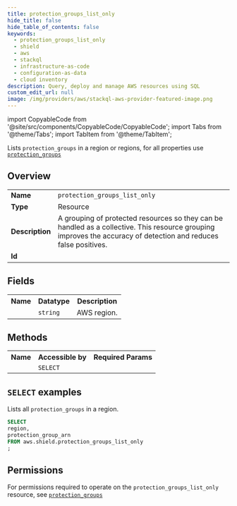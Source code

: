 ```yaml
---
title: protection_groups_list_only
hide_title: false
hide_table_of_contents: false
keywords:
  - protection_groups_list_only
  - shield
  - aws
  - stackql
  - infrastructure-as-code
  - configuration-as-data
  - cloud inventory
description: Query, deploy and manage AWS resources using SQL
custom_edit_url: null
image: /img/providers/aws/stackql-aws-provider-featured-image.png
---
```


import CopyableCode from '@site/src/components/CopyableCode/CopyableCode';
import Tabs from '@theme/Tabs';
import TabItem from '@theme/TabItem';

Lists <code>protection_groups</code> in a region or regions, for all properties use <a href="/providers/aws/serviceName/protection_groups/"><code>protection_groups</code></a>

## Overview
<table><tbody>
<tr><td><b>Name</b></td><td><code>protection_groups_list_only</code></td></tr>
<tr><td><b>Type</b></td><td>Resource</td></tr>
<tr><td><b>Description</b></td><td>A grouping of protected resources so they can be handled as a collective. This resource grouping improves the accuracy of detection and reduces false positives.</td></tr>
<tr><td><b>Id</b></td><td><CopyableCode code="aws.shield.protection_groups_list_only" /></td></tr>
</tbody></table>

## Fields
<table><tbody><tr><th>Name</th><th>Datatype</th><th>Description</th></tr><tr><td><CopyableCode code="region" /></td><td><code>string</code></td><td>AWS region.</td></tr>
</tbody></table>

## Methods

<table><tbody>
  <tr>
    <th>Name</th>
    <th>Accessible by</th>
    <th>Required Params</th>
  </tr>
  <tr>
    <td><CopyableCode code="list_resources" /></td>
    <td><code>SELECT</code></td>
    <td><CopyableCode code="region" /></td>
  </tr>
</tbody></table>

## `SELECT` examples
Lists all <code>protection_groups</code> in a region.
```sql
SELECT
region,
protection_group_arn
FROM aws.shield.protection_groups_list_only
;
```


## Permissions

For permissions required to operate on the <code>protection_groups_list_only</code> resource, see <a href="/providers/aws/shield/protection_groups/#permissions"><code>protection_groups</code></a>

